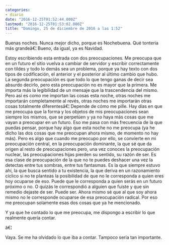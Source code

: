 ```yaml
---
categories:
- diario
date: "2016-12-25T01:52:44.000Z"
lastmod: "2016-12-25T01:53:02.000Z"
title: "Domingo, 25 de diciembre de 2016 a las 1:52"
---
```


Buenas noches. Nunca mejor dicho, porque es Nochebuena. Qué tontería más grandeâ€¦ Bueno, da igual, ya es Navidad.


Estoy escribiendo esta entrada con dos preocupaciones. Me preocupa que en un futuro el sitio vuelva a cambiar de servidor y escribir correctamente con tildes y todo lo demás sea un problema, porque ya hay texto con dos tipos de codificación, el anterior y el posterior al último cambio que hubo. La segunda preocupación es que todo lo que tengo ganas de decir sea absurdo decirlo, pero esta preocupación no es mayor que la primera. Me importa más la legibilidad de un mensaje que la trascendencia del mismo. Pero así es como me importan las cosas esta noche, otras noches me importarán completamente al revés, otras noches me importarán otras cosas totalmente diferentesâ€¦ Depende de cómo me pille. Hay días en que me preocupa que la forma y los objetos de mis preocupaciones sean siempre los mismos, que se perpetúen y ya no haya más cosas que me vayan a preocupar en un futuro. Eso me pasa con más frecuencia de la que puedas pensar, porque hay algo que esta noche no me preocupa (ya he dicho las dos cosas que me preocupan ahora mismo, de momento no hay más). Pero es algo que cuando me preocupo por ello, se convierte en mi preocupación central, en la preocupación dominante, la que sé que da origen al resto de preocupaciones pero, una vez conoces la preocupación nuclear, las preocupaciones hijas pierden su sentido, su razón de ser. Es esa clase de preocupación de la que no te puedes deshacer una vez la detectas entre tus sombras, entre tus fantasmas. Es la que siempre estuvo ahí, la que busca sentido a tu existencia, la que deriva en un razonamiento cíclico si no te planteas la posibilidad de que no le corresponda a quien eres hoy ocuparse de eso. Puede que le corresponda a quien serás en un futuro próximo o no. O quizás le correspondió a alguien que fuiste y que sin remedio dejaste de ser. Puede ser. Ahora mismo sé que al que soy ahora mismo no le corresponde ocuparse de esa preocupación radical. Por eso me preocupan solamente esas dos cosas que ya he mencionado.

Y ya que he contado lo que me preocupa, me dispongo a escribir lo que realmente quería contar.

â€¦

Vaya. Se me ha olvidado lo que iba a contar. Tampoco sería tan importante.